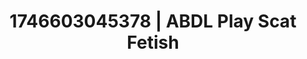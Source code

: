 ---
categories:
- Roleplay seduction
- Sensual selfie
- AI-generated
- Sensual choreography
- ASMR
- Caressing curves
- Flirty smirk
- Cosplay
image: /assets/images/1746603045378.jpg
layout: post
seo:
  description: Featured content with high-quality ABDL Play, Scat Fetish. HD images
    available.
  keywords: ABDL Play, Scat Fetish
  og_image: /assets/images/1746603045378.jpg
  schema_type: VisualArtwork
tags:
- ABDL Play
- Scat Fetish
- '#1746603045378'
title: 1746603045378 | ABDL Play Scat Fetish
---